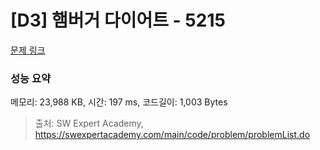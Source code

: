 # [D3] 햄버거 다이어트 - 5215 

[문제 링크](https://swexpertacademy.com/main/code/problem/problemDetail.do?contestProbId=AWT-lPB6dHUDFAVT) 

### 성능 요약

메모리: 23,988 KB, 시간: 197 ms, 코드길이: 1,003 Bytes



> 출처: SW Expert Academy, https://swexpertacademy.com/main/code/problem/problemList.do